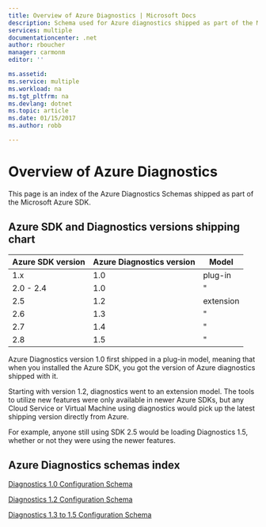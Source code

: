 ```yaml
---
title: Overview of Azure Diagnostics | Microsoft Docs
description: Schema used for Azure diagnostics shipped as part of the Microsoft Azure SDK.
services: multiple
documentationcenter: .net
author: rboucher
manager: carmonm
editor: ''

ms.assetid:
ms.service: multiple
ms.workload: na
ms.tgt_pltfrm: na
ms.devlang: dotnet
ms.topic: article
ms.date: 01/15/2017
ms.author: robb

---
```

# Overview of Azure Diagnostics
This page is an index of the Azure Diagnostics Schemas shipped as part of the Microsoft Azure SDK.  

## Azure SDK and Diagnostics versions shipping chart  

|Azure SDK version | Azure Diagnostics version | Model|  
|------------------|---------------------------|------|  
|1.x               | 1.0              | plug-in|  
|2.0 - 2.4         |1.0               |"|  
|2.5               |1.2               |extension|  
|2.6               |1.3               |"|  
|2.7               |1.4               |"|  
|2.8               |1.5               |"|  

 Azure Diagnostics version 1.0 first shipped in a plug-in model, meaning that when you installed the Azure SDK, you got the version of Azure diagnostics shipped with it.  

 Starting with version 1.2, diagnostics went to an extension model. The tools to utilize new features were only available in newer Azure SDKs, but any Cloud Service or Virtual Machine using diagnostics would pick up the latest shipping version directly from Azure.  

 For example, anyone still using SDK 2.5 would be loading Diagnostics 1.5, whether or not they were using the newer features.  

## Azure Diagnostics schemas index  
[Diagnostics 1.0 Configuration Schema](azure-diagnostics-schema-1dot0.md)  

[Diagnostics 1.2 Configuration Schema](azure-diagnostics-schema-1dot2.md)  

[Diagnostics 1.3 to 1.5 Configuration Schema](azure-diagnostics-schema-1dot3-to-1dot5.md)  
